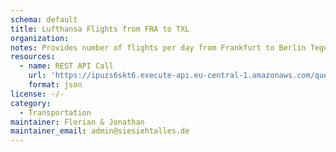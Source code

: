 ```yaml
---
schema: default
title: Lufthansa Flights from FRA to TXL
organization: 
notes: Provides number of flights per day from Frankfurt to Berlin Tegel
resources:
  - name: REST API Call
    url: 'https://ipuzs6skt6.execute-api.eu-central-1.amazonaws.com/query/lufthansa_flights'
    format: json
license: -/-
category:
  - Transportation
maintainer: Florian & Jonathan
maintainer_email: admin@siesiehtalles.de
---
```

